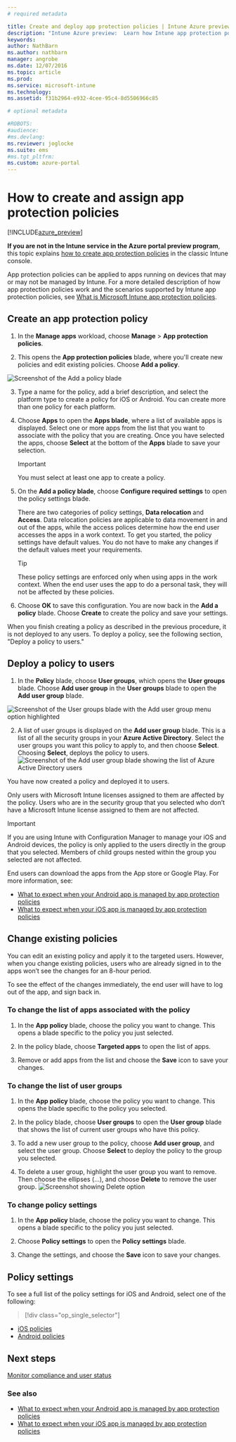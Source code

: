 ```yaml
---
# required metadata

title: Create and deploy app protection policies | Intune Azure preview | Microsoft Docs
description: "Intune Azure preview:  Learn how Intune app protection policies can help protect company data used by apps you manage."
keywords:
author: NathBarn
ms.author: nathbarn
manager: angrobe
ms.date: 12/07/2016
ms.topic: article
ms.prod:
ms.service: microsoft-intune
ms.technology:
ms.assetid: f31b2964-e932-4cee-95c4-8d5506966c85

# optional metadata

#ROBOTS:
#audience:
#ms.devlang:
ms.reviewer: joglocke
ms.suite: ems
#ms.tgt_pltfrm:
ms.custom: azure-portal
---
```


# How to create and assign app protection policies

[!INCLUDE[azure_preview](../includes/azure_preview.md)]

**If you are not in the Intune service in the Azure portal preview program**, this topic explains [how to create app protection policies](https://docs.microsoft.com/en-us/intune/deploy-use/create-and-deploy-mobile-app-management-policies-with-microsoft-intune) in the classic Intune console.

App protection policies can be applied to apps running on devices that may or may not be managed by Intune. For a more detailed description of how app protection policies work and the scenarios supported by Intune app protection policies, see [What is Microsoft Intune app protection policies](what-is-app-protection-policy.md).

##  Create an app protection policy
1.  In the **Manage apps** workload, choose **Manage** > **App protection policies**.

2.  This opens the **App protection policies** blade, where you'll create new policies and edit existing policies. Choose **Add a policy**.

  ![Screenshot of the Add a policy blade](../media/app-protection-add-policy.png)

3.  Type a name for the policy, add a brief description, and select the platform type to create a policy for iOS or Android. You can create more than one policy for each platform.

4.  Choose **Apps** to open the **Apps blade**, where a list of available apps is displayed. Select one or more apps from the list that you want to associate with the policy that you are creating. Once you have selected the apps, choose **Select** at the bottom of the **Apps** blade to save your selection.

    > [!IMPORTANT]
    > You must select at least one app to create a policy.

5.  On the **Add a policy blade**, choose **Configure required settings** to open the policy settings blade.

    There are two categories of policy settings, **Data relocation** and **Access**.  Data relocation policies are applicable to data movement in and out of the apps, while the access polices determine how the end user accesses the apps in a work context.
    To get you started, the policy settings have default values. You do not have to make any changes if the default values meet your requirements.

    > [!TIP]
    > These policy settings are enforced only when using apps in the work context.  When the end user uses the app to do a personal task, they will not be affected by these policies.



6.  Choose **OK** to save this configuration. You are now back in the **Add a policy** blade. Choose **Create** to create the policy and save your settings.


When you finish creating a policy as described in the previous procedure, it is not deployed to any users. To deploy a policy, see the following section, "Deploy a policy to users."

## Deploy a policy to users

1.  In the **Policy** blade, choose  **User groups**, which opens the **User groups** blade. Choose **Add user group** in the **User groups** blade to open the **Add user group** blade.

  ![Screenshot of the User groups blade with the Add user group menu option highlighted](../media/app-protection-policy-add-users.png)

2.  A list of user groups is displayed on the **Add user group** blade. This is a list of all the security groups in your **Azure Active Directory**. Select the user groups you want this policy to apply to, and then choose **Select**. Choosing **Select**, deploys the policy to users.
  ![Screenshot of the Add user group blade showing the list of Azure Active Directory users](../media/azure-ad-user-group-list.png)

You have now created a policy and deployed it to users.

Only users with Microsoft Intune licenses assigned to them are affected by the policy. Users who are in the security group that you selected who don’t have a Microsoft Intune license assigned to them are not affected.

>[!IMPORTANT]
> If you are using Intune with Configuration Manager to manage your iOS and Android devices, the policy is only applied to the users directly in the group that you selected. Members of child groups nested within the group you selected are not affected.

End users can download the apps from the App store or Google Play. For more information, see:
* [What to expect when your Android app is managed by app protection policies](app-protection-enabled-android-apps.md)
* [What to expect when your iOS app is managed by app protection policies](app-protection-enabled-ios-apps.md)

##  Change existing policies
You can edit an existing policy and apply it to the targeted users. However, when you change existing policies,  users who are already signed  in to the apps won’t see the changes for an 8-hour period.

To see the effect of the changes immediately, the end user will have to log out of the app, and sign back in.

### To change the list of apps associated with the policy

1.  In  the **App policy** blade, choose the policy you want to change. This opens a blade specific to the policy you just selected.

2.  In the policy blade, choose **Targeted apps** to open the list of apps.

3.  Remove or add apps from the list and choose the **Save** icon to save your changes.

### To change the list of user groups

1.  In  the **App policy** blade, choose the policy you want to change. This opens the blade specific to the policy you selected.

2.  In the policy blade, choose **User groups** to open the **User group** blade that shows the list of current user groups who have this policy.

3.  To add a new user group to the policy, choose **Add user group**, and select the user group. Choose **Select** to deploy the policy to the group you selected.

4.  To delete a user group, highlight the user group you want to remove. Then choose the ellipses (…), and choose **Delete** to remove the user group.
  ![Screenshot showing Delete option ](../media/app-protection-policy-delete-user.png)

### To change policy settings

1.  In the **App policy** blade, choose the policy you want to change. This opens a blade specific to the policy you just selected.


2.  Choose **Policy settings** to open the **Policy settings** blade.

3.  Change the settings, and choose the **Save** icon to save your changes.

## Policy settings
To see a full list of the policy settings for iOS and Android, select one of the following:

> [!div class="op_single_selector"]
- [iOS policies](ios-app-protection-policy-settings.md)
- [Android policies](android-app-protection-policy-settings.md)

## Next steps
[Monitor compliance and user status](monitor-app-protection-policies-with-microsoft-intune.md)

### See also
* [What to expect when your Android app is managed by app protection policies](app-protection-enabled-android-apps.md)
* [What to expect when your iOS app is managed by app protection policies](app-protection-enabled-ios-apps.md)
